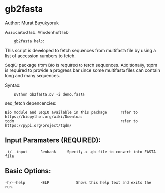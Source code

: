 # gb2fasta

Author: Murat Buyukyoruk

Associated lab: Wiedenheft lab

        gb2fasta help:

This script is developed to fetch sequences from multifasta file by using a list of accession numbers to fetch. 

SeqIO package from Bio is required to fetch sequences. Additionally, tqdm is required to provide a progress bar since some multifasta files can contain long and many sequences.
        
Syntax:

        python gb2fasta.py -i demo.fasta 

seq_fetch dependencies:

	Bio module and SeqIO available in this package      refer to https://biopython.org/wiki/Download
	tqdm                                                refer to https://pypi.org/project/tqdm/
	
Input Paramaters (REQUIRED):
----------------------------
	-i/--input		Genbank		Specify a .gb file to convert into FASTA file 
	
Basic Options:
--------------
	-h/--help		HELP			Shows this help text and exits the run.

